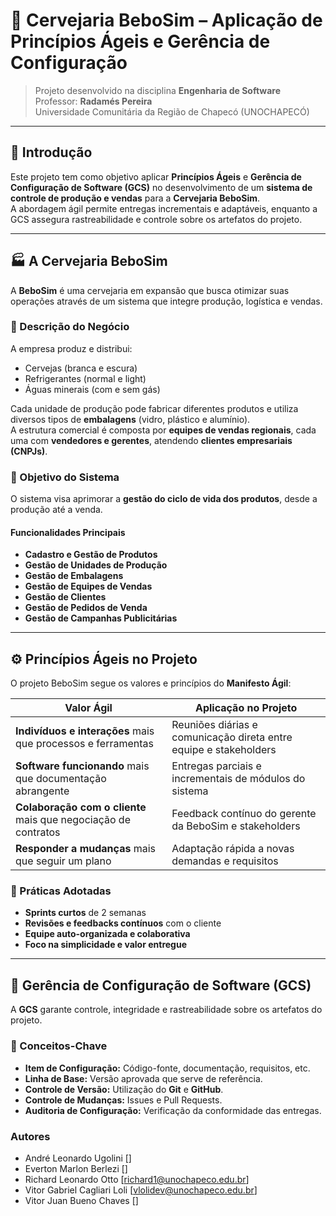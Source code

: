 # 🍺 Cervejaria BeboSim – Aplicação de Princípios Ágeis e Gerência de Configuração

> Projeto desenvolvido na disciplina **Engenharia de Software**  
> Professor: **Radamés Pereira**  
> Universidade Comunitária da Região de Chapecó (UNOCHAPECÓ)

---

## 📘 Introdução

Este projeto tem como objetivo aplicar **Princípios Ágeis** e **Gerência de Configuração de Software (GCS)** no desenvolvimento de um **sistema de controle de produção e vendas** para a **Cervejaria BeboSim**.  
A abordagem ágil permite entregas incrementais e adaptáveis, enquanto a GCS assegura rastreabilidade e controle sobre os artefatos do projeto.

---

## 🏭 A Cervejaria BeboSim

A **BeboSim** é uma cervejaria em expansão que busca otimizar suas operações através de um sistema que integre produção, logística e vendas.

### 🔹 Descrição do Negócio

A empresa produz e distribui:

- Cervejas (branca e escura)  
- Refrigerantes (normal e light)  
- Águas minerais (com e sem gás)

Cada unidade de produção pode fabricar diferentes produtos e utiliza diversos tipos de **embalagens** (vidro, plástico e alumínio).  
A estrutura comercial é composta por **equipes de vendas regionais**, cada uma com **vendedores e gerentes**, atendendo **clientes empresariais (CNPJs)**.

### 🔹 Objetivo do Sistema

O sistema visa aprimorar a **gestão do ciclo de vida dos produtos**, desde a produção até a venda.

#### Funcionalidades Principais

- **Cadastro e Gestão de Produtos**
- **Gestão de Unidades de Produção**
- **Gestão de Embalagens**
- **Gestão de Equipes de Vendas**
- **Gestão de Clientes**
- **Gestão de Pedidos de Venda**
- **Gestão de Campanhas Publicitárias**

---

## ⚙️ Princípios Ágeis no Projeto

O projeto BeboSim segue os valores e princípios do **Manifesto Ágil**:

| Valor Ágil | Aplicação no Projeto |
|-------------|----------------------|
| **Indivíduos e interações** mais que processos e ferramentas | Reuniões diárias e comunicação direta entre equipe e stakeholders |
| **Software funcionando** mais que documentação abrangente | Entregas parciais e incrementais de módulos do sistema |
| **Colaboração com o cliente** mais que negociação de contratos | Feedback contínuo do gerente da BeboSim e stakeholders |
| **Responder a mudanças** mais que seguir um plano | Adaptação rápida a novas demandas e requisitos |

### 📅 Práticas Adotadas

- **Sprints curtos** de 2 semanas  
- **Revisões e feedbacks contínuos** com o cliente  
- **Equipe auto-organizada e colaborativa**  
- **Foco na simplicidade e valor entregue**

---

## 🧩 Gerência de Configuração de Software (GCS)

A **GCS** garante controle, integridade e rastreabilidade sobre os artefatos do projeto.

### 🔹 Conceitos-Chave

- **Item de Configuração:** Código-fonte, documentação, requisitos, etc.  
- **Linha de Base:** Versão aprovada que serve de referência.  
- **Controle de Versão:** Utilização do **Git** e **GitHub**.  
- **Controle de Mudanças:** Issues e Pull Requests.  
- **Auditoria de Configuração:** Verificação da conformidade das entregas.

### Autores
- André Leonardo Ugolini []
- Everton Marlon Berlezi []
- Richard Leonardo Otto [richard1@unochapeco.edu.br]
- Vitor Gabriel Cagliari Loli [vlolidev@unochapeco.edu.br]
- Vitor Juan Bueno Chaves []
